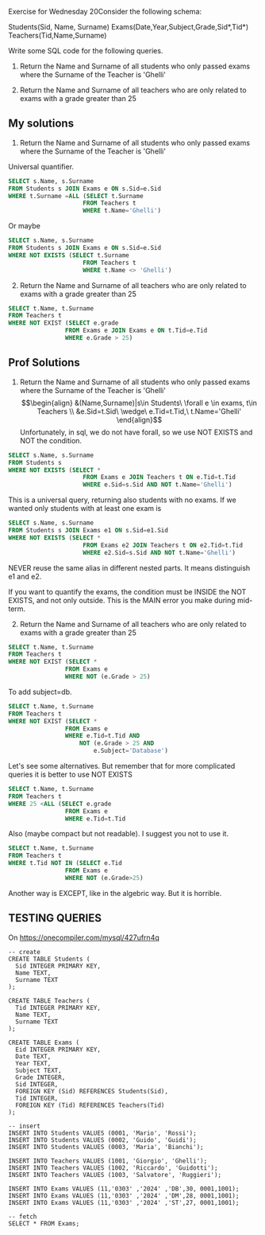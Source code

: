 Exercise for Wednesday 20Consider the following schema: 

Students(Sid, Name, Surname)
Exams(Date,Year,Subject,Grade,Sid*,Tid*)
Teachers(Tid,Name,Surname)

Write some SQL code for the following queries.

1. Return the Name and Surname of all students who only passed exams where the Surname of the Teacher is 'Ghelli'

2. Return the Name and Surname of all teachers who are only related to exams with a grade greater than 25


## My solutions
1. Return the Name and Surname of all students who only passed exams where the Surname of the Teacher is 'Ghelli'

Universal quantifier.
```sql
SELECT s.Name, s.Surname
FROM Students s JOIN Exams e ON s.Sid=e.Sid
WHERE t.Surname =ALL (SELECT t.Surname
					 FROM Teachers t
					 WHERE t.Name='Ghelli')

```

Or maybe
```sql
SELECT s.Name, s.Surname
FROM Students s JOIN Exams e ON s.Sid=e.Sid
WHERE NOT EXISTS (SELECT t.Surname
					 FROM Teachers t
					 WHERE t.Name <> 'Ghelli')

```


2. Return the Name and Surname of all teachers who are only related to exams with a grade greater than 25

```sql
SELECT t.Name, t.Surname
FROM Teachers t 
WHERE NOT EXIST (SELECT e.grade
				FROM Exams e JOIN Exams e ON t.Tid=e.Tid
				WHERE e.Grade > 25)

```

## Prof Solutions

1. Return the Name and Surname of all students who only passed exams where the Surname of the Teacher is 'Ghelli'
$$\begin{align}
&(Name,Surname)|s\in Students\ \forall e \in exams, t\in Teachers \\ &e.Sid=t.Sid\ \wedge\ e.Tid=t.Tid,\ t.Name='Ghelli'
\end{align}$$
Unfortunately, in sql, we do not have forall, so we use NOT EXISTS and NOT the condition.

```sql
SELECT s.Name, s.Surname
FROM Students s
WHERE NOT EXISTS (SELECT *
					 FROM Exams e JOIN Teachers t ON e.Tid=t.Tid
					 WHERE e.Sid=s.Sid AND NOT t.Name='Ghelli')
```
This is a universal query, returning also students with no exams.
If we wanted only students with at least one exam is
```sql
SELECT s.Name, s.Surname
FROM Students s JOIN Exams e1 ON s.Sid=e1.Sid
WHERE NOT EXISTS (SELECT *
					 FROM Exams e2 JOIN Teachers t ON e2.Tid=t.Tid
					 WHERE e2.Sid=s.Sid AND NOT t.Name='Ghelli')
```
NEVER reuse the same alias in different nested parts. It means distinguish e1 and e2.

If you want to quantify the exams, the condition must be INSIDE the NOT EXISTS, and not only outside. This is the MAIN error you make during mid-term.



2. Return the Name and Surname of all teachers who are only related to exams with a grade greater than 25

```sql
SELECT t.Name, t.Surname
FROM Teachers t 
WHERE NOT EXIST (SELECT *
				FROM Exams e
				WHERE NOT (e.Grade > 25)
```

To add subject=db.
```sql
SELECT t.Name, t.Surname
FROM Teachers t 
WHERE NOT EXIST (SELECT *
				FROM Exams e
				WHERE e.Tid=t.Tid AND 
					NOT (e.Grade > 25 AND 
						e.Subject='Database')
```

Let's see some alternatives.
But remember that for more complicated queries it is better to use NOT EXISTS
```sql
SELECT t.Name, t.Surname
FROM Teachers t 
WHERE 25 <ALL (SELECT e.grade
				FROM Exams e
				WHERE e.Tid=t.Tid
```
Also (maybe compact but not readable). I suggest you not to use it.
```sql
SELECT t.Name, t.Surname
FROM Teachers t 
WHERE t.Tid NOT IN (SELECT e.Tid
				FROM Exams e
				WHERE NOT (e.Grade>25)
```
Another way is EXCEPT, like in the algebric way. But it is horrible.




## TESTING QUERIES
On https://onecompiler.com/mysql/427ufrn4q

```mysql
-- create
CREATE TABLE Students (
  Sid INTEGER PRIMARY KEY,
  Name TEXT,
  Surname TEXT
);

CREATE TABLE Teachers (
  Tid INTEGER PRIMARY KEY,
  Name TEXT,
  Surname TEXT
);

CREATE TABLE Exams (
  Eid INTEGER PRIMARY KEY,
  Date TEXT,
  Year TEXT,
  Subject TEXT,
  Grade INTEGER,
  Sid INTEGER,
  FOREIGN KEY (Sid) REFERENCES Students(Sid),
  Tid INTEGER,
  FOREIGN KEY (Tid) REFERENCES Teachers(Tid)
);

-- insert
INSERT INTO Students VALUES (0001, 'Mario', 'Rossi');
INSERT INTO Students VALUES (0002, 'Guido', 'Guidi');
INSERT INTO Students VALUES (0003, 'Maria', 'Bianchi');

INSERT INTO Teachers VALUES (1001, 'Giorgio', 'Ghelli');
INSERT INTO Teachers VALUES (1002, 'Riccardo', 'Guidotti');
INSERT INTO Teachers VALUES (1003, 'Salvatore', 'Ruggieri');

INSERT INTO Exams VALUES (11,'0303' ,'2024' ,'DB',30, 0001,1001);
INSERT INTO Exams VALUES (11,'0303' ,'2024' ,'DM',28, 0001,1001);
INSERT INTO Exams VALUES (11,'0303' ,'2024' ,'ST',27, 0001,1001);

-- fetch 
SELECT * FROM Exams;


```

